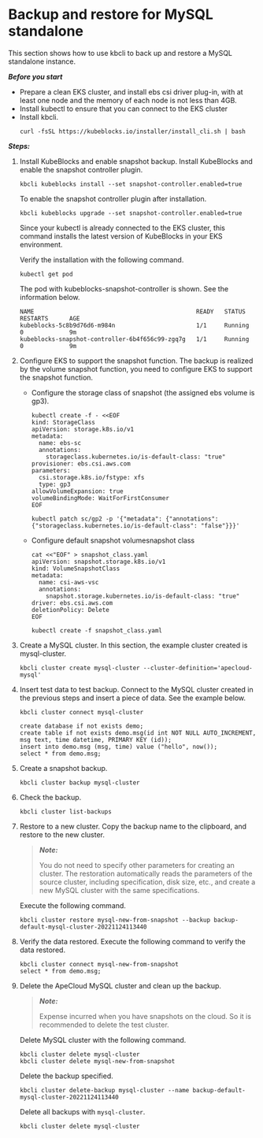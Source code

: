 # Backup and restore for MySQL standalone 
This section shows how to use kbcli to back up and restore a MySQL standalone instance.

***Before you start***

- Prepare a clean EKS cluster, and install ebs csi driver plug-in, with at least one node and the memory of each node is not less than 4GB.
- Install kubectl to ensure that you can connect to the EKS cluster 
- Install kbcli.
   ```
   curl -fsSL https://kubeblocks.io/installer/install_cli.sh | bash
   ```

***Steps:***

1. Install KubeBlocks and enable snapshot backup.
   Install KubeBlocks and enable the snapshot controller plugin.
   ```
   kbcli kubeblocks install --set snapshot-controller.enabled=true
   ```
   To enable the snapshot controller plugin after installation.
   ```
   kbcli kubeblocks upgrade --set snapshot-controller.enabled=true
   ```   
   Since your kubectl is already connected to the EKS cluster, this command installs the latest version of KubeBlocks in your EKS environment.

   Verify the installation with the following command.
   ```
   kubectl get pod
   ```

   The pod with kubeblocks-snapshot-controller is shown. See the information below.
   ```
   NAME                                              READY   STATUS             RESTARTS      AGE
   kubeblocks-5c8b9d76d6-m984n                       1/1     Running            0             9m
   kubeblocks-snapshot-controller-6b4f656c99-zgq7g   1/1     Running            0             9m
   ```
2. Configure EKS to support the snapshot function.
The backup is realized by the volume snapshot function, you need to configure EKS to support the snapshot function.
    - Configure the storage class of snapshot (the assigned ebs volume is gp3).
       ```
       kubectl create -f - <<EOF
       kind: StorageClass
       apiVersion: storage.k8s.io/v1
       metadata:
         name: ebs-sc
         annotations:
           storageclass.kubernetes.io/is-default-class: "true"
       provisioner: ebs.csi.aws.com
       parameters:
         csi.storage.k8s.io/fstype: xfs
         type: gp3
       allowVolumeExpansion: true
       volumeBindingMode: WaitForFirstConsumer
       EOF
  
      kubectl patch sc/gp2 -p '{"metadata": {"annotations": {"storageclass.kubernetes.io/is-default-class": "false"}}}'
       ```
    - Configure default snapshot volumesnapshot class
       ```
       cat <<"EOF" > snapshot_class.yaml
       apiVersion: snapshot.storage.k8s.io/v1
       kind: VolumeSnapshotClass
       metadata:
         name: csi-aws-vsc
         annotations:
           snapshot.storage.kubernetes.io/is-default-class: "true"
       driver: ebs.csi.aws.com
       deletionPolicy: Delete
      EOF
  
      kubectl create -f snapshot_class.yaml
      ```
3. Create a MySQL cluster. 
   In this section, the example cluster created is mysql-cluster.
   ```
   kbcli cluster create mysql-cluster --cluster-definition='apecloud-mysql'
   ```
4. Insert test data to test backup.
   Connect to the MySQL cluster created in the previous steps and insert a piece of data. See the example below.
   ```
   kbcli cluster connect mysql-cluster
   
   create database if not exists demo;
   create table if not exists demo.msg(id int NOT NULL AUTO_INCREMENT, msg text, time datetime, PRIMARY KEY (id));
   insert into demo.msg (msg, time) value ("hello", now());
   select * from demo.msg;
   ```
  
5. Create a snapshot backup.
    ```
   kbcli cluster backup mysql-cluster
    ```
6. Check the backup.
   ```
   kbcli cluster list-backups
   ```
7. Restore to a new cluster.
   Copy the backup name to the clipboard, and restore to the new cluster. 
   > ***Note:*** 
   > 
   > You do not need to specify other parameters for creating an cluster. The restoration automatically reads the parameters of the source cluster, including specification, disk size, etc., and create a new MySQL cluster with the same specifications. 

   Execute the following command.
   ```
   kbcli cluster restore mysql-new-from-snapshot --backup backup-default-mysql-cluster-20221124113440
   ```
8. Verify the data restored.
   Execute the following command to verify the data restored.
   ```
   kbcli cluster connect mysql-new-from-snapshot
   select * from demo.msg;
   ```
9. Delete the ApeCloud MySQL cluster and clean up the backup.
   > ***Note:***
   > 
   > Expense incurred when you have snapshots on the cloud. So it is recommended to delete the test cluster.
  
   Delete MySQL cluster with the following command.
   ```
   kbcli cluster delete mysql-cluster
   kbcli cluster delete mysql-new-from-snapshot
   ```
   Delete the backup specified.

   ```
   kbcli cluster delete-backup mysql-cluster --name backup-default-mysql-cluster-20221124113440 
   ```
   Delete all backups with `mysql-cluster`.
   ```
   kbcli cluster delete mysql-cluster
   ```






